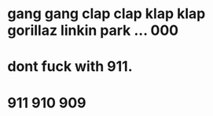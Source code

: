 gang gang
clap
clap
klap
klap
gorillaz
linkin park
...
000
=============================================================================================================================================================================================
dont fuck with 911.
============================================
911
910
909
===========================================================
